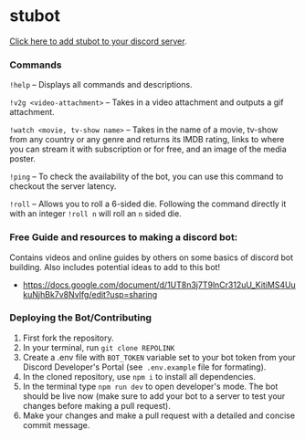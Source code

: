 # stubot

[Click here to add stubot to your discord server](https://discord.com/oauth2/authorize?client_id=928480283701944380&scope=bot&permissions=1099511627775). 

### Commands

`!help` – Displays all commands and descriptions.

`!v2g <video-attachment>` – Takes in a video attachment and outputs a gif attachment.

`!watch <movie, tv-show name>` – Takes in the name of a movie, tv-show from any country or any genre and returns its IMDB rating, links to where you can stream it with subscription or for free, and an image of the media poster.

`!ping` – To check the availability of the bot, you can use this command to checkout the server latency.

`!roll` – Allows you to roll a 6-sided die. Following the command directly it with an integer `!roll n` will roll an `n` sided die. 

### Free Guide and resources to making a discord bot:
Contains videos and online guides by others on some basics of discord bot building. Also includes potential ideas to add to this bot! 

- https://docs.google.com/document/d/1UT8n3j7T9lnCr312uU_KitiMS4UukuNjhBk7v8NvIfg/edit?usp=sharing

### Deploying the Bot/Contributing 
1. First fork the repository. 
2. In your terminal, run `git clone REPOLINK`
3. Create a .env file with `BOT_TOKEN` variable set to your bot token from your Discord Developer's Portal (see` .env.example` file for formating).
4. In the cloned repository, use `npm i` to install all dependencies.
5. In the terminal type `npm run dev` to open developer's mode. The bot should be live now (make sure to add your bot to a server to test your changes before making a pull request).
6. Make your changes and make a pull request with a detailed and concise commit message.



